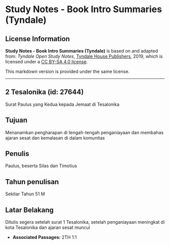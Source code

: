 # Study Notes - Book Intro Summaries (Tyndale)

## License Information

**Study Notes - Book Intro Summaries (Tyndale)** is based on and adapted from: _Tyndale Open Study Notes_, [Tyndale House Publishers](https://tyndaleopenresources.com/), 2019, which is licensed under a [CC BY-SA 4.0 license](https://creativecommons.org/licenses/by-sa/4.0/legalcode.en).

This markdown version is provided under the same license.



--------------------------------

## 2 Tesalonika (id: 27644)

Surat Paulus yang Kedua kepada Jemaat di Tesalonika

Tujuan
------

Menanamkan pengharapan di tengah\-tengah penganiayaan dan membahas ajaran sesat dan kemalasan di dalam komunitas

Penulis
-------

Paulus, beserta Silas dan Timotius

Tahun penulisan
---------------

Sekitar Tahun 51 M

Latar Belakang
--------------

Ditulis segera setelah surat 1 Tesalonika, setelah penganiayaan meningkat di kota Tesalonika dan ajaran sesat muncul

* **Associated Passages:** 2TH 1:1

